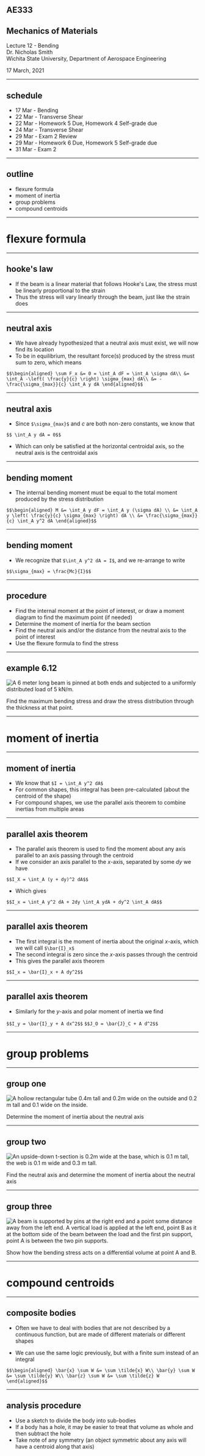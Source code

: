 ## AE333
## Mechanics of Materials
Lecture 12 - Bending<br/>
Dr. Nicholas Smith<br/>
Wichita State University, Department of Aerospace Engineering

17 March, 2021

----
## schedule

- 17 Mar - Bending
- 22 Mar - Transverse Shear
- 22 Mar - Homework 5 Due, Homework 4 Self-grade due
- 24 Mar - Transverse Shear
- 29 Mar - Exam 2 Review
- 29 Mar - Homework 6 Due, Homework 5 Self-grade due
- 31 Mar - Exam 2

----
## outline

<!-- vim-markdown-toc GFM -->

* flexure formula
* moment of inertia
* group problems
* compound centroids

<!-- vim-markdown-toc -->

---
# flexure formula

----
## hooke's law

-   If the beam is a linear material that follows Hooke's Law, the stress must be linearly proportional to the strain
-   Thus the stress will vary linearly through the beam, just like the strain does

----
## neutral axis

-   We have already hypothesized that a neutral axis must exist, we will now find its location
-   To be in equilibrium, the resultant force(s) produced by the stress must sum to zero, which means

`$$\begin{aligned}
  \sum F_x &= 0 = \int_A dF = \int_A \sigma dA\\
  &= \int_A -\left( \frac{y}{c} \right) \sigma_{max} dA\\
  &= -\frac{\sigma_{max}}{c} \int_A y dA
\end{aligned}$$`

----
## neutral axis

-   Since `$\sigma_{max}$` and *c* are both non-zero constants, we know that

`$$ \int_A y dA = 0$$`

-   Which can only be satisfied at the horizontal centroidal axis, so the neutral axis is the centroidal axis

----
## bending moment

-   The internal bending moment must be equal to the total moment produced by the stress distribution

`$$\begin{aligned}
  M &= \int_A y dF = \int_A y (\sigma dA) \\
  &= \int_A y \left( \frac{y}{c} \sigma_{max} \right) dA \\
  &= \frac{\sigma_{max}}{c} \int_A y^2 dA
\end{aligned}$$`

----
## bending moment

-   We recognize that `$\int_A y^2 dA = I$`, and we re-arrange to write

`$$\sigma_{max} = \frac{Mc}{I}$$`

----
## procedure

-   Find the internal moment at the point of interest, or draw a moment diagram to find the maximum point (if needed)
-   Determine the moment of inertia for the beam section
-   Find the neutral axis and/or the distance from the neutral axis to the point of interest
-   Use the flexure formula to find the stress

----
## example 6.12

<div class="left">

![A 6 meter long beam is pinned at both ends and subjected to a uniformly distributed load of 5 kN/m. ](../images/example-6-12.png)

</div>

<div class="right">

Find the maximum bending stress and draw the stress distribution through the thickness at that point.

</div>

---
# moment of inertia

----
## moment of inertia

-   We know that `$I = \int_A y^2 dA$`
-   For common shapes, this integral has been pre-calculated (about the centroid of the shape)
-   For compound shapes, we use the parallel axis theorem to combine inertias from multiple areas

----
## parallel axis theorem

-   The parallel axis theorem is used to find the moment about any axis parallel to an axis passing through the centroid
-   If we consider an axis parallel to the *x*-axis, separated by some *dy* we have

`$$I_X = \int_A (y + dy)^2 dA$$`

-   Which gives

`$$I_x = \int_A y^2 dA + 2dy \int_A ydA + dy^2 \int_A dA$$`

----
## parallel axis theorem

-   The first integral is the moment of inertia about the original *x*-axis, which we will call `$\bar{I}_x$` 
-   The second integral is zero since the *x*-axis passes through the centroid
-   This gives the parallel axis theorem

`$$I_x = \bar{I}_x + A dy^2$$`

----
## parallel axis theorem

-   Similarly for the *y*-axis and polar moment of inertia we find

`$$I_y = \bar{I}_y + A dx^2$$`
`$$J_O = \bar{J}_C + A d^2$$`

---
# group problems

----
## group one

<div class="left">

![A hollow rectangular tube 0.4m tall and 0.2m wide on the outside and 0.2 m tall and 0.1 wide on the inside.](../images/group-6-1.jpg)  

</div>

<div class="right">

Determine the moment of inertia about the neutral axis

</div>

----
## group two

<div class="left">

![An upside-down t-section is 0.2m wide at the base, which is 0.1 m tall, the web is 0.1 m wide and 0.3 m tall.](../images/group-6-2.jpg)  

</div>

<div class="right">

Find the neutral axis and determine the moment of inertia about the neutral axis

</div>

----
## group three

![A beam is supported by pins at the right end and a point some distance away from the left end. A vertical load is applied at the left end, point B as it at the bottom side of the beam between the load and the first pin support, point A is between the two pin supports.](../images/group-6-3.jpg)

Show how the bending stress acts on a differential volume at point A and B.

---
# compound centroids

----
## composite bodies

-   Often we have to deal with bodies that are not described by a continuous function, but are made of different materials or different shapes

-   We can use the same logic previously, but with a finite sum instead of an integral

`$$\begin{aligned}
  \bar{x} \sum W &= \sum \tilde{x} W\\
  \bar{y} \sum W &= \sum \tilde{y} W\\
  \bar{z} \sum W &= \sum \tilde{z} W
\end{aligned}$$`

----
## analysis procedure

-   Use a sketch to divide the body into sub-bodies
-   If a body has a hole, it may be easier to treat that volume as whole and then subtract the hole
-   Take note of any symmetry (an object symmetric about any axis will have a centroid along that axis)
